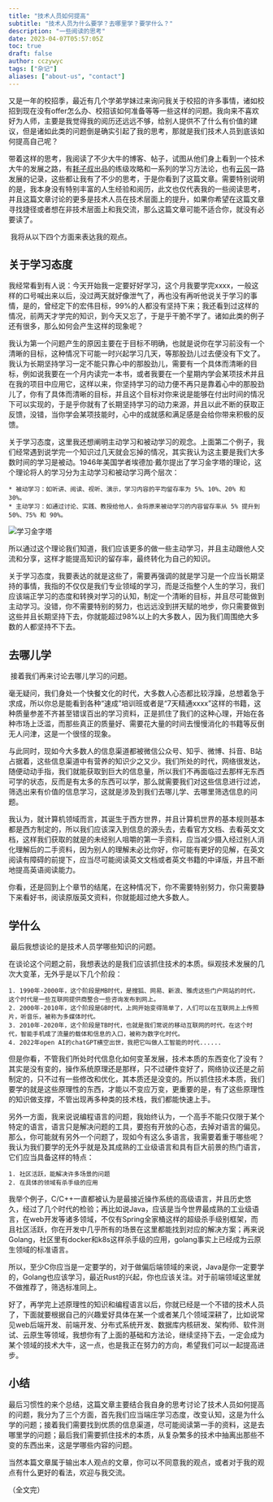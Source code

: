 ```yaml
---
title: "技术人员如何提高"
subtitle: "技术人员为什么要学？去哪里学？要学什么？"
description: "一些阅读的思考"
date: 2023-04-07T05:57:05Z
toc: true
draft: false
author: cczywyc
tags: ["杂记"]
aliases: ["about-us", "contact"]
---
```

​	又是一年的校招季，最近有几个学弟学妹过来询问我关于校招的许多事情，诸如校招到现在没有offer怎么办、校招该如何准备等等一些这样的问题。我向来不喜欢好为人师，主要是我觉得我的阅历还远远不够，给别人提供不了什么有价值的建议，但是诸如此类的问题倒是确实引起了我的思考，那就是我们技术人员到底该如何提高自己呢？

​	带着这样的思考，我阅读了不少大牛的博客、帖子，试图从他们身上看到一个技术大牛的发展之路，有[耗子叔](https://coolshell.cn)出品的练级攻略和一系列的学习方法论，也有[云风](https://blog.codingnow.com/)一路发展的记录，这些都让我有了不少的思考，于是你看到了这篇文章。需要特别说明的是，我本身没有特别丰富的人生经验和阅历，此文也仅代表我的一些阅读思考，并且这篇文章讨论的更多是技术人员在技术层面上的提升，如果你希望在这篇文章寻找捷径或者想在非技术层面上和我交流，那么这篇文章可能不适合你，就没有必要读了。

​	我将从以下四个方面来表达我的观点。

## 关于学习态度

​	我经常看到有人说：今天开始我一定要好好学习，这个月我要学完xxxx，一般这样的口号喊出来以后，没过两天就好像泄气了，再也没有再听他说关于学习的事情，是的，曾经定下的宏伟目标，99%的人都没有坚持下来；我还看到过这样的情况，前两天才学完的知识，到今天又忘了，于是乎干脆不学了。诸如此类的例子还有很多，那么如何会产生这样的现象呢？

​	我认为第一个问题产生的原因主要在于目标不明确，也就是说你在学习前没有一个清晰的目标，这种情况下可能一时兴起学习几天，等那股劲儿过去便没有下文了。我认为长期坚持学习一定不能只靠心中的那股劲儿，需要有一个具体而清晰的目标，例如说我要在一个月内读完一本书，或者我要在一个星期内学会某项技术并且在我的项目中应用它，这样以来，你坚持学习的动力便不再只是靠着心中的那股劲儿了，你有了具体而清晰的目标，并且这个目标对你来说是能够在付出时间的情况下可以实现的，于是乎你就有了长期坚持学习的动力来源，并且以此不断的获取正反馈，没错，当你学会某项技能时，心中的成就感和满足感是会给你带来积极的反馈。

​	关于学习态度，这里我还想阐明主动学习和被动学习的观念。上面第二个例子，我们经常遇到说学完一个知识过几天就会忘掉的情况，其实我认为这主要是我们大多数时间的学习是被动。1946年美国学者埃德加·戴尔提出了学习金字塔的理论，这个理论将人的学习分为主动学习和被动学习两个层次：

	* 被动学习：如听讲、阅读、视听、演示，学习内容的平均留存率为 5%、10%、20% 和 30%。
	* 主动学习：如通过讨论、实践、教授给他人，会将原来被动学习的内容留存率从 5% 提升到 50%、75% 和 90%。

![学习金字塔](https://p0.itc.cn/images01/20210330/a9e1d2e705de4d75aa14905bf8368f35.jpeg)

所以通过这个理论我们知道，我们应该更多的做一些主动学习，并且主动跟他人交流和分享，这样才能提高知识的留存率，最终转化为自己的知识。

​	关于学习态度，我要表达的就是这些了，需要再强调的就是学习是一个应当长期坚持的事情，我指的不仅仅是我们专业领域的学习，而是泛指整个人生的学习，我们应该端正学习的态度和转换对学习的认知，制定一个清晰的目标，并且尽可能做到主动学习。没错，你不需要特别的努力，也远远没到拼天赋的地步，你只需要做到这些并且长期坚持下去，你就能超过98%以上的大多数人，因为我们周围绝大多数的人都坚持不下去。

## 去哪儿学

​	接着我们再来讨论去哪儿学习的问题。

​	毫无疑问，我们身处一个快餐文化的时代，大多数人心态都比较浮躁，总想着急于求成，所以你总是能看到各种“速成”培训班或者是“7天精通xxxx”这样的书籍，这种质量参差不齐甚至错误百出的学习资料，正是抓住了我们的这种心理，开始在各种市场上泛滥，而那些真正的质量好、需要花大量的时间去慢慢消化的书籍等反倒无人问津，这是一个很怪的现象。

​	与此同时，现如今大多数人的信息渠道都被微信公众号、知乎、微博、抖音、B站占据着，这些信息渠道中有营养的知识少之又少。我们所处的时代，网络很发达，随便动动手指，我们就能获取到巨大的信息量，所以我们不再面临过去那样无东西可学的状态，反而是有太多的东西可以学，那么就需要我们对这些信息进行过滤，筛选出来有价值的信息学习，这就是涉及到我们去哪儿学、去哪里筛选信息的问题。

​	我认为，就计算机领域而言，其诞生于西方世界，并且计算机世界的基本规则基本都是西方制定的，所以我们应该深入到信息的源头去，去看官方文档、去看英文文档，这样我们获取的就是的未经别人咀嚼的第一手资料，应当减少摄入经过别人消化理解后的二手资料，因为别人的理解未必比你好，你可能有更好的见解，在英文阅读有障碍的前提下，应当尽可能阅读英文文档或者英文书籍的中译版，并且不断地提高英语阅读能力。

​	你看，还是回到上个章节的结尾，在这种情况下，你不需要特别努力，你只需要静下来看好书，阅读原版英文资料，你就能超过绝大多数人。

## 学什么

​	最后我想谈论的是技术人员学哪些知识的问题。

​	在谈论这个问题之前，我想表达的是我们应该抓住技术的本质。纵观技术发展的几次大变革，无外乎是以下几个阶段：

 	1. 1990年-2000年，这个阶段是MB时代，是搜狐、网易、新浪、雅虎这些门户网站的时代，这个时代是一些互联网提供商整合一些咨询发布到网上。
 	2. 2000年-2010年，这个阶段是GB时代，上网开始变得简单了，人们可以在互联网上上传照片，听音乐，被称为多媒体时代。
 	3. 2010年-2020年，这个阶段是TB时代，也就是我们常说的移动互联网的时代，在这个时代，智能手机成了流量的载体和信息的入口，被称为数字化时代。
 	4. 2022年open AI的chatGPT横空出世，我把它叫做人工智能的时代......

​	但是你看，不管我们所处时代信息化如何变革发展，技术本质的东西变化了没有？其实是没有变的，操作系统原理还是那样，只不过硬件变好了，网络协议还是之前制定的，只不过有一些修改和优化，其本质还是没变的。所以抓住技术本质，我们要学的就是这些原理性的东西，才能以不变应万变，更重要的是，有了这些原理性的知识做支撑，不管出现再多种类的技术栈，我们都能快速上手。

​	另外一方面，我来说说编程语言的问题，我始终认为，一个高手不能只仅限于某个特定的语言，语言只是解决问题的工具，要抱有开放的心态，去掉对语言的偏见。那么，你可能就有另外一个问题了，现如今有这么多语言，我需要着重于哪些呢？我认为我们要学的无外乎就是及其成熟的工业级语言和具有巨大前景的热门语言，它们应当具备这样的特点：

	1. 社区活跃，能解决许多场景的问题
	2. 在具体的领域有杀手级的应用

我举个例子，C/C++一直都被认为是最接近操作系统的高级语言，并且历史悠久，经过了几个时代的检验；再比如说Java，应该是当今世界最成熟的工业级语言，在web开发等诸多领域，不仅有Spring全家桶这样的超级杀手级别框架，而且社区活跃，你在开发中几乎所有的场景在这里都能找到对应的解决方案；再来说Golang，社区里有docker和k8s这样杀手级的应用，golang事实上已经成为云原生领域的标准语言。

​	所以，至少C你应当是一定要学的，对于做偏后端领域的来说，Java是你一定要学的，Golang也应该学习，最近Rust的兴起，你也应该关注。对于前端领域这里就不做推荐了，筛选标准同上。

​	好了，再学完上述原理性的知识和编程语言以后，你就已经是一个不错的技术人员了，下面就要根据自己的兴趣爱好具体在某一个或者某几个领域深耕了，比如说常见web后端开发、前端开发、分布式系统开发、数据库内核研发、架构师、软件测试、云原生等领域，我想你有了上面的基础和方法论，继续坚持下去，一定会成为某个领域的技术大牛，这一点，也是我正在努力的方向，希望我们可以一起提高进步。

## 小结

​	最后习惯性的来个总结，这篇文章主要结合我自身的思考讨论了技术人员如何提高的问题，我分为了三个方面，首先我们应当端庄学习态度，改变认知，这是为什么学的问题；接着我们需要找到优质的信息渠道，尽可能阅读第一手的资料，这是去哪里学的问题；最后我们需要抓住技术的本质，从复杂繁多的技术中抽离出那些不变的东西出来，这是学哪些内容的问题。

​	当然本篇文章属于输出本人观点的文章，你可以不同意我的观点，或者对于我的观点有什么更好的看法，欢迎与我交流。

（全文完）
